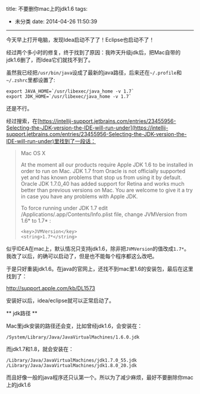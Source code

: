 title: 不要删你mac上的jdk1.6
tags:
  - 未分类
date: 2014-04-26 11:50:39
---

今天早上打开电脑，发现Idea启动不了了！Eclipse也启动不了！

经过两个多小时的修复，终于找到了原因：我昨天升级jdk后，把Mac自带的jdk1.6删了，而Idea它们就找不到了。

虽然我已经把`/usr/bin/java`设成了最新的java路径，后来还在`~/.profile`和`~/.zshrc`里都设置了:

    export JAVA_HOME=`/usr/libexec/java_home -v 1.7`
    export JDK_HOME=`/usr/libexec/java_home -v 1.7`

还是不行。

经过搜索，在[https://intellij-support.jetbrains.com/entries/23455956-Selecting-the-JDK-version-the-IDE-will-run-under](https://intellij-support.jetbrains.com/entries/23455956-Selecting-the-JDK-version-the-IDE-will-run-under)里找到了一段话：

> Mac OS X
> 
> At the moment all our products require Apple JDK 1.6 to be installed in order to run on Mac. JDK 1.7 from Oracle is not officially supported yet and has known problems that stop us from using it by default. Oracle JDK 1.7.0_40 has added support for Retina and works much better than previous versions on Mac. You are welcome to give it a try in case you have any problems with Apple JDK.
> 
> To force running under JDK 1.7 edit /Applications/<Product>.app/Contents/Info.plist file, change JVMVersion from 1.6* to 1.7* :
> 
>     <key>JVMVersion</key>
>     <string>1.7*</string>
>     

似乎IDEA在mac上，默认情况只支持jdk1.6，除非把`JVMVersion`的值改成`1.7*`。我改了以后，的确可以启动了，但是也不能每个程序都这么改吧。

于是只好重装jdk1.6。在java的官网上，还找不到mac里1.6的安装包，最后在这里找到了：

http://support.apple.com/kb/DL1573

安装好以后，idea/eclipse就可以正常启动了。

** jdk路径 **

Mac里jdk安装的路径还会变，比如曾经jdk1.6，会安装在：

    /System/Library/Java/JavaVirtualMachines/1.6.0.jdk


而jdk1.7和1.8，就会安装在：

    /Library/Java/JavaVirtualMachines/jdk1.7.0_55.jdk
    /Library/Java/JavaVirtualMachines/jdk1.8.0_20.jdk

而且好像一般的java程序还只认第一个。所以为了减少麻烦，最好不要删除你mac上的jdk1.6